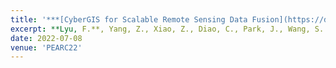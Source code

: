 ```yaml
---
title: '***[CyberGIS for Scalable Remote Sensing Data Fusion](https://dl.acm.org/doi/10.1145/3491418.3535145)***'
excerpt: **Lyu, F.**, Yang, Z., Xiao, Z., Diao, C., Park, J., Wang, S. (2019). CyberGIS for Scalable Remote Sensing Data Fusion. In *Practice and Experience in Advanced Research Computing*. Association for Computing Machinery, New York, NY, USA, Article 35, 1–4.
date: 2022-07-08
venue: 'PEARC22'
---
```


